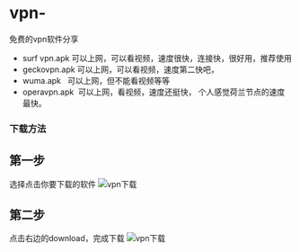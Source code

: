 # vpn-
免费的vpn软件分享

- surf vpn.apk 可以上网，可以看视频，速度很快，连接快，很好用，推荐使用
- geckovpn.apk 可以上网，可以看视频，速度第二快吧，
- wuma.apk   可以上网，但不能看视频等等
- operavpn.apk  可以上网，看视频，速度还挺快， 个人感觉荷兰节点的速度最快。

### 下载方法
## 第一步
选择点击你要下载的软件
![vpn下载](https://github.com/zhoudaxiaa/vpn-/blob/master/img/1.png)

## 第二步
点击右边的download，完成下载
![vpn下载](https://github.com/zhoudaxiaa/vpn-/blob/master/img/2.png)
